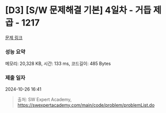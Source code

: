 # [D3] [S/W 문제해결 기본] 4일차 - 거듭 제곱 - 1217 

[문제 링크](https://swexpertacademy.com/main/code/problem/problemDetail.do?contestProbId=AV14dUIaAAUCFAYD) 

### 성능 요약

메모리: 20,328 KB, 시간: 133 ms, 코드길이: 485 Bytes

### 제출 일자

2024-10-26 16:41



> 출처: SW Expert Academy, https://swexpertacademy.com/main/code/problem/problemList.do